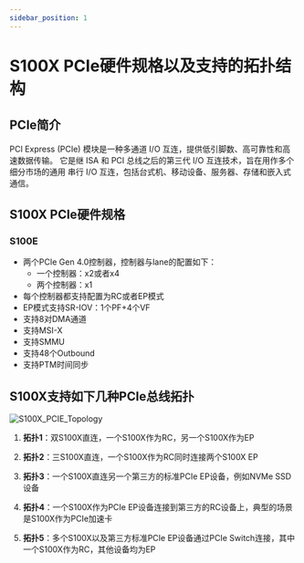 ```yaml
---
sidebar_position: 1
---
```

# S100X PCIe硬件规格以及支持的拓扑结构

## PCIe简介

PCI Express (PCIe) 模块是一种多通道 I/O 互连，提供低引脚数、高可靠性和高速数据传输。
它是继 ISA 和 PCI 总线之后的第三代 I/O 互连技术，旨在用作多个细分市场的通用
串行 I/O 互连，包括台式机、移动设备、服务器、存储和嵌入式通信。

## S100X PCIe硬件规格

### S100E

- 两个PCIe Gen 4.0控制器，控制器与lane的配置如下：
  - 一个控制器：x2或者x4
  - 两个控制器：x1
- 每个控制器都支持配置为RC或者EP模式
- EP模式支持SR-IOV：1个PF+4个VF
- 支持8对DMA通道
- 支持MSI-X
- 支持SMMU
- 支持48个Outbound
- 支持PTM时间同步

## S100X支持如下几种PCIe总线拓扑

![S100X_PCIE_Topology](https://rdk-doc.oss-cn-beijing.aliyuncs.com/doc/img/07_Advanced_development/02_linux_development/driver_development_s100/pcie/topology.png)

1. **拓扑1**：双S100X直连，一个S100X作为RC，另一个S100X作为EP

2. **拓扑2**：三S100X直连，一个S100X作为RC同时连接两个S100X EP

3. **拓扑3**：一个S100X直连另一个第三方的标准PCIe EP设备，例如NVMe SSD设备

4. **拓扑4**：一个S100X作为PCIe EP设备连接到第三方的RC设备上，典型的场景是S100X作为PCIe加速卡

5. **拓扑5**：多个S100X以及第三方标准PCIe EP设备通过PCIe Switch连接，其中一个S100X作为RC，其他设备均为EP
